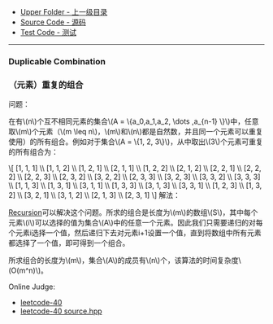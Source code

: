 <script type="text/javascript" src="https://cdnjs.cloudflare.com/ajax/libs/mathjax/2.7.1/MathJax.js?config=TeX-AMS-MML_HTMLorMML"></script>

* [Upper Folder - 上一级目录](../)
* [Source Code - 源码](https://github.com/zhaochenyou/Way-to-Algorithm/blob/master/src/CombinatorialMathematics/DuplicableCombination.hpp)
* [Test Code - 测试](https://github.com/zhaochenyou/Way-to-Algorithm/blob/master/src/CombinatorialMathematics/DuplicableCombination.cpp)

--------

### Duplicable Combination
### （元素）重复的组合
<div>
问题：
<p id="i">在有\(n\)个互不相同元素的集合\(A = \{a_0,a_1,a_2, \dots ,a_{n-1} \}\)中，任意取\(m\)个元素（\(m \leq n\)，\(m\)和\(n\)都是自然数，并且同一个元素可以重复使用）的所有组合。例如对于集合\(A = \{1, 2, 3\}\)，从中取出\(3\)个元素可重复的所有组合为：</p>
\[
[1, 1, 1] \\
[1, 1, 2] \\
[1, 2, 1] \\
[2, 1, 1] \\
[1, 2, 2] \\
[2, 1, 2] \\
[2, 2, 1] \\
[2, 2, 2] \\
[2, 2, 3] \\
[2, 3, 2] \\
[3, 2, 2] \\
[2, 3, 3] \\
[3, 2, 3] \\
[3, 3, 2] \\
[3, 3, 3] \\
[1, 1, 3] \\
[1, 3, 1] \\
[3, 1, 1] \\
[1, 3, 3] \\
[3, 1, 3] \\
[3, 3, 1] \\
[1, 2, 3] \\
[1, 3, 2] \\
[3, 2, 1] \\
[3, 1, 2] \\
[2, 1, 3] \\
[2, 3, 1]
\]
解法：
<p id="i"><a href="https://zhaochenyou.github.io/Way-to-Algorithm/Search/Recursion">Recursion</a>可以解决这个问题。所求的组合是长度为\(m\)的数组\(S\)，其中每个元素\(i\)可以选择的值为集合\(A\)中的任意一个元素。因此我们只需要递归的对每个元素i选择一个值，然后递归下去对元素i+1设置一个值，直到将数组中所有元素都选择了一个值，即可得到一个组合。 </p>
<p id="i">所求组合的长度为\(m\)，集合\(A\)的成员有\(n\)个，该算法的时间复杂度\(O(m^n)\)。 </p>
</div>

Online Judge:
* [leetcode-40](https://leetcode.com/problems/combination-sum/)
* [leetcode-40 source.hpp](https://github.com/zhaochenyou/Way-to-Algorithm/blob/master/attachment/leetcode-40.hpp)
